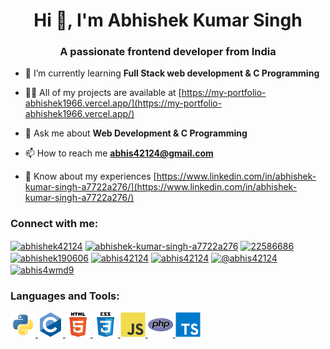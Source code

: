 <h1 align="center">Hi 👋, I'm Abhishek Kumar Singh</h1>
<h3 align="center">A passionate frontend developer from India</h3>

- 🌱 I’m currently learning **Full Stack web development & C Programming**

- 👨‍💻 All of my projects are available at [https://my-portfolio-abhishek1966.vercel.app/](https://my-portfolio-abhishek1966.vercel.app/)

- 💬 Ask me about **Web Development & C Programming**

- 📫 How to reach me **abhis42124@gmail.com**

- 📄 Know about my experiences [https://www.linkedin.com/in/abhishek-kumar-singh-a7722a276/](https://www.linkedin.com/in/abhishek-kumar-singh-a7722a276/)

<h3 align="left">Connect with me:</h3>
<p align="left">
<a href="https://twitter.com/abhishek42124" target="blank"><img align="center" src="https://raw.githubusercontent.com/rahuldkjain/github-profile-readme-generator/master/src/images/icons/Social/twitter.svg" alt="abhishek42124" height="30" width="40" /></a>
<a href="https://linkedin.com/in/abhishek-kumar-singh-a7722a276" target="blank"><img align="center" src="https://raw.githubusercontent.com/rahuldkjain/github-profile-readme-generator/master/src/images/icons/Social/linked-in-alt.svg" alt="abhishek-kumar-singh-a7722a276" height="30" width="40" /></a>
<a href="https://stackoverflow.com/users/22586686" target="blank"><img align="center" src="https://raw.githubusercontent.com/rahuldkjain/github-profile-readme-generator/master/src/images/icons/Social/stack-overflow.svg" alt="22586686" height="30" width="40" /></a>
<a href="https://instagram.com/abhishek190606" target="blank"><img align="center" src="https://raw.githubusercontent.com/rahuldkjain/github-profile-readme-generator/master/src/images/icons/Social/instagram.svg" alt="abhishek190606" height="30" width="40" /></a>
<a href="https://www.codechef.com/users/abhis42124" target="blank"><img align="center" src="https://cdn.jsdelivr.net/npm/simple-icons@3.1.0/icons/codechef.svg" alt="abhis42124" height="30" width="40" /></a>
<a href="https://www.hackerrank.com/abhis42124" target="blank"><img align="center" src="https://raw.githubusercontent.com/rahuldkjain/github-profile-readme-generator/master/src/images/icons/Social/hackerrank.svg" alt="abhis42124" height="30" width="40" /></a>
<a href="https://www.hackerearth.com/@abhis42124" target="blank"><img align="center" src="https://raw.githubusercontent.com/rahuldkjain/github-profile-readme-generator/master/src/images/icons/Social/hackerearth.svg" alt="@abhis42124" height="30" width="40" /></a>
<a href="https://auth.geeksforgeeks.org/user/abhis4wmd9" target="blank"><img align="center" src="https://raw.githubusercontent.com/rahuldkjain/github-profile-readme-generator/master/src/images/icons/Social/geeks-for-geeks.svg" alt="abhis4wmd9" height="30" width="40" /></a>
</p>

<h3 align="left">Languages and Tools:</h3>
<p align="left">
        <a href="https://www.python.org" target="_blank" rel="noreferrer">
          <img
            src="https://raw.githubusercontent.com/devicons/devicon/master/icons/python/python-original.svg"
            alt="python"
            width="40"
            height="40"
          />
        </a>
      <a href="https://www.cprogramming.com/" target="_blank" rel="noreferrer">
        <img
          src="https://raw.githubusercontent.com/devicons/devicon/master/icons/c/c-original.svg"
          alt="c"
          width="40"
          height="40"
        />
      </a>
      <a href="https://www.w3.org/html/" target="_blank" rel="noreferrer">
        <img
          src="https://raw.githubusercontent.com/devicons/devicon/master/icons/html5/html5-original-wordmark.svg"
          alt="html5"
          width="40"
          height="40"
        />
      </a>
      <a href="https://www.w3schools.com/css/" target="_blank" rel="noreferrer">
        <img
          src="https://raw.githubusercontent.com/devicons/devicon/master/icons/css3/css3-original-wordmark.svg"
          alt="css3"
          width="40"
          height="40"
        />
      </a>
      <a
        href="https://developer.mozilla.org/en-US/docs/Web/JavaScript"
        target="_blank"
        rel="noreferrer"
      >
        <img
          src="https://raw.githubusercontent.com/devicons/devicon/master/icons/javascript/javascript-original.svg"
          alt="javascript"
          width="40"
          height="40"
        />
      </a>
      <a href="https://www.php.net" target="_blank" rel="noreferrer">
        <img
          src="https://raw.githubusercontent.com/devicons/devicon/master/icons/php/php-original.svg"
          alt="php"
          width="40"
          height="40"
        />
      </a>
      <a
        href="https://www.typescriptlang.org/"
        target="_blank"
        rel="noreferrer"
      >
        <img
          src="https://raw.githubusercontent.com/devicons/devicon/master/icons/typescript/typescript-original.svg"
          alt="typescript"
          width="40"
          height="40"
        />
      </a>
    </p>
